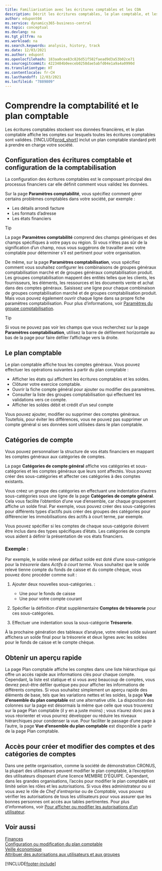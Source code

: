 ```yaml
---
title: Familiarisation avec les écritures comptables et les COA
description: Décrit les écritures comptables, le plan comptable, et les catégories de compte. Utilisez la page Paramètres comptabilité pour préciser la gestion des problèmes comptables dans votre société.
author: edupont04
ms.service: dynamics365-business-central
ms.topic: conceptual
ms.devlang: na
ms.tgt_pltfrm: na
ms.workload: na
ms.search.keywords: analysis, history, track
ms.date: 12/03/2021
ms.author: edupont
ms.openlocfilehash: 183aa0cee83c826d51f582faead9d3a53b02ce71
ms.sourcegitcommit: 4223484b0eeceb0258dae5abfd04e1a9a4a0990d
ms.translationtype: HT
ms.contentlocale: fr-CH
ms.lasthandoff: 12/03/2021
ms.locfileid: "7889809"
---
```

# <a name="understanding-the-general-ledger-and-the-chart-of-accounts"></a>Comprendre la comptabilité et le plan comptable

Les écritures comptables stockent vos données financières, et le plan comptable affiche les comptes sur lesquels toutes les écritures comptables sont validées. [!INCLUDE[prod_short](includes/prod_short.md)] inclut un plan comptable standard prêt à prendre en charge votre société.

## <a name="general-ledger-setup-and-general-posting-setup"></a>Configuration des écritures comptable et configuration de la comptabilisation

La configuration des écritures comptables est le composant principal des processus financiers car elle définit comment vous validez les données.  

Sur la page **Paramètres comptabilité**, vous spécifiez comment gérer certains problèmes comptables dans votre société, par exemple :  

* Les détails arrondi facture  
* Les formats d’adresse  
* Les états financiers  

> [!TIP]
> La page **Paramètres comptabilité** comprend des champs génériques et des champs spécifiques à votre pays ou région. Si vous n’êtes pas sûr de la signification d’un champ, nous vous suggérons de travailler avec votre comptable pour déterminer s’il est pertinent pour votre organisation.  

De même, sur la page **Paramètres comptabilisation**, vous spécifiez comment vous souhaitez configurer les combinaisons de groupes généraux comptabilisation marché et de groupes généraux comptabilisation produit. Les groupes comptabilisation mappent des entités telles que les clients, les fournisseurs, les éléments, les ressources et les documents vente et achat dans des comptes généraux. Saisissez une ligne pour chaque combinaison de groupes comptabilisation marché et de groupes comptabilisation produit. Mais vous pouvez également ouvrir chaque ligne dans sa propre fiche paramètres comptabilisation. Pour plus d’informations, voir [Paramètres du groupe comptabilisation](finance-posting-groups.md).  

> [!TIP]
> Si vous ne pouvez pas voir les champs que vous recherchez sur la page **Paramètres comptabilisation**, utilisez la barre de défilement horizontale au bas de la page pour faire défiler l’affichage vers la droite.  

## <a name="the-chart-of-accounts"></a>Le plan comptable

Le plan comptable affiche tous les comptes généraux. Vous pouvez effectuer les opérations suivantes à partir du plan comptable :  

* Afficher les états qui affichent les écritures comptables et les soldes.  
* Clôturer votre exercice comptable.  
* Ouvrir la fiche compte général pour ajouter ou modifier des paramètres.  
* Consulter la liste des groupes comptabilisation qui effectuent les validations vers ce compte.
* Afficher les soldes débit et crédit d’un seul compte  

Vous pouvez ajouter, modifier ou supprimer des comptes généraux. Toutefois, pour éviter les différences, vous ne pouvez pas supprimer un compte général si ses données sont utilisées dans le plan comptable.  

## <a name="account-categories"></a>Catégories de compte

Vous pouvez personnaliser la structure de vos états financiers en mappant les comptes généraux aux catégories de comptes.  

La page **Catégories de compte général** affiche vos catégories et sous-catégories et les comptes généraux que leurs sont affectés. Vous pouvez créer des sous-catégories et affecter ces catégories à des comptes existants.  

Vous créez un groupe des catégories en effectuant une indentation d’autres sous-catégories sous une ligne de la page **Catégories de compte général**. Cela vous facilite l’obtention d’une vue d’ensemble, car chaque groupement affiche un solde final. Par exemple, vous pouvez créer des sous-catégories pour différents types d’actifs puis créer des groupes des catégories pour différencier les immobilisations des actifs à court terme, par exemple.  

Vous pouvez spécifier si les comptes de chaque sous-catégorie doivent être inclus dans des types spécifiques d’états. Les catégories de compte vous aident à définir la présentation de vos états financiers.  

### <a name="example"></a>Exemple :

Par exemple, le solde relevé par défaut solde est doté d’une sous-catégorie pour la *trésorerie* dans *Actifs à court terme*. Vous souhaitez que le solde relevé tienne compte du fonds de caisse et du compte chèque, vous pouvez donc procéder comme suit :  

1. Ajouter deux nouvelles sous-catégories. :

    * Une pour le fonds de caisse  
    * Une pour votre compte courant  
2. Spécifier la définition d’état supplémentaire **Comptes de trésorerie** pour ces sous-catégories.  
3. Effectuer une indentation sous la sous-catégorie **Trésorerie**.  

À la prochaine génération des tableaux d’analyse, votre relevé solde suivant affichera un solde final pour la trésorerie et deux lignes avec les soldes pour le fonds de caisse et le compte chèque.  

## <a name="getting-a-quick-overview"></a>Obtenir un aperçu rapide
La page Plan comptable affiche les comptes dans une liste hiérarchique qui offre un accès rapide aux informations clés pour chaque compte. Cependant, la liste est statique et si vous avez beaucoup de comptes, vous devrez peut-être défiler quelque peu pour afficher les informations de différents comptes. Si vous souhaitez simplement un aperçu rapide des éléments de base, tels que les variations nettes et les soldes, la page **Vue d’ensemble du plan comptable** est une alternative utile. La disposition des colonnes sur la page est désormais la même que celle que vous trouverez sur la page Plan comptable (il y en a juste moins) ; vous n’aurez donc pas à vous réorienter et vous pourrez développer ou réduire les niveaux hiérarchiques pour condenser la vue. Pour faciliter le passage d’une page à l’autre, la page **Vue d’ensemble du plan comptable** est disponible à partir de la page Plan comptable.

## <a name="access-to-create-and-edit-accounts-and-account-categories"></a>Accès pour créer et modifier des comptes et des catégories de comptes

Dans une petite organisation, comme la société de démonstration CRONUS, la plupart des utilisateurs peuvent modifier le plan comptable, à l’exception des utilisateurs disposant d’une licence MEMBRE D’ÉQUIPE. Cependant, dans les grandes organisations, l’accès pour modifier le plan comptable est limité selon les rôles et les autorisations. Si vous êtes administrateur ou si vous avez le rôle de *Chef d’entreprise* ou de *Comptable*, vous pouvez vérifier les autorisations de tous les utilisateurs pour vous assurer que les bonnes personnes ont accès aux tables pertinentes. Pour plus d’informations, voir [Pour afficher ou modifier les autorisations d’un utilisateur](ui-define-granular-permissions.md#to-get-an-overview-of-a-users-permissions).  

## <a name="see-also"></a>Voir aussi

[Finances](finance.md)  
[Configuration ou modification du plan comptable](finance-setup-chart-accounts.md)  
[Veille économique](bi.md)  
[Attribuer des autorisations aux utilisateurs et aux groupes](ui-define-granular-permissions.md)  


[!INCLUDE[footer-include](includes/footer-banner.md)]
